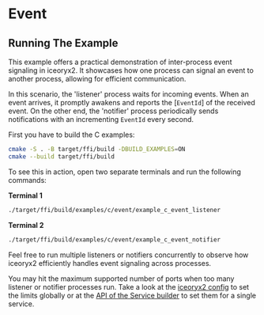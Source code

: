 # Event

## Running The Example

This example offers a practical demonstration of inter-process event signaling
in iceoryx2. It showcases how one process can signal an event to another
process, allowing for efficient communication.

In this scenario, the 'listener' process waits for incoming events. When an
event arrives, it promptly awakens and reports the [`EventId`] of the received
event. On the other end, the 'notifier' process periodically sends notifications
with an incrementing `EventId` every second.

First you have to build the C examples:

```sh
cmake -S . -B target/ffi/build -DBUILD_EXAMPLES=ON
cmake --build target/ffi/build
```

To see this in action, open two separate terminals and run the following
commands:

**Terminal 1**

```sh
./target/ffi/build/examples/c/event/example_c_event_listener
```

**Terminal 2**

```sh
./target/ffi/build/examples/c/event/example_c_event_notifier
```

Feel free to run multiple listeners or notifiers concurrently to observe how
iceoryx2 efficiently handles event signaling across processes.

You may hit the maximum supported number of ports when too many listener or
notifier processes run. Take a look at the [iceoryx2 config](../../../config) to set the
limits globally or at the
[API of the Service builder](https://docs.rs/iceoryx2/latest/iceoryx2/service/index.html)
to set them for a single service.
